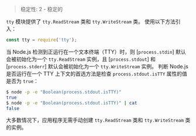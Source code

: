
<!--introduced_in=v0.10.0-->

> 稳定性: 2 - 稳定的

`tty` 模块提供了 `tty.ReadStream` 类和 `tty.WriteStream` 类。
使用以下方法引入：

```js
const tty = require('tty');
```

当 Node.js 检测到正运行在一个文本终端（TTY）时，则 [`process.stdin`] 默认会被初始化为一个 `tty.ReadStream` 实例，且 [`process.stdout`] 和 [`process.stderr`] 默认会被初始化为一个 `tty.WriteStream` 实例。
判断 Node.js 是否运行在一个 TTY 上下文的首选方法是检查 `process.stdout.isTTY` 属性的值是否为 `true`：


```sh
$ node -p -e "Boolean(process.stdout.isTTY)"
true
$ node -p -e "Boolean(process.stdout.isTTY)" | cat
false
```

大多数情况下，应用程序无需手动创建 `tty.ReadStream` 类和 `tty.WriteStream` 类的实例。


